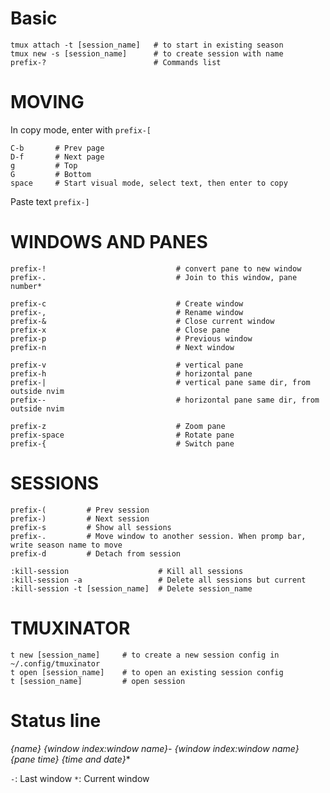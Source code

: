 # Basic

```
tmux attach -t [session_name]   # to start in existing season
tmux new -s [session_name]      # to create session with name
prefix-?                        # Commands list
```

# MOVING

In copy mode, enter with `prefix-[`
```
C-b       # Prev page
D-f       # Next page
g         # Top
G         # Bottom
space     # Start visual mode, select text, then enter to copy
```
Paste text `prefix-]`

# WINDOWS AND PANES

```
prefix-!                             # convert pane to new window
prefix-.                             # Join to this window, pane number*

prefix-c                             # Create window
prefix-,                             # Rename window
prefix-&                             # Close current window
prefix-x                             # Close pane
prefix-p                             # Previous window
prefix-n                             # Next window

prefix-v                             # vertical pane
prefix-h                             # horizontal pane
prefix-|                             # vertical pane same dir, from outside nvim
prefix--                             # horizontal pane same dir, from outside nvim

prefix-z                             # Zoom pane
prefix-space                         # Rotate pane
prefix-{                             # Switch pane
```

# SESSIONS

```
prefix-(         # Prev session
prefix-)         # Next session
prefix-s         # Show all sessions
prefix-.         # Move window to another session. When promp bar, write season name to move
prefix-d         # Detach from session

:kill-session                    # Kill all sessions
:kill-session -a                 # Delete all sessions but current
:kill-session -t [session_name]  # Delete session_name
```

# TMUXINATOR

```
t new [session_name]     # to create a new session config in ~/.config/tmuxinator
t open [session_name]    # to open an existing session config
t [session_name]         # open session
```


# Status line

**{name} {window index:window name}- {window index:window name}*    {pane time} {time and date}**

`-`: Last window
`*`: Current window

